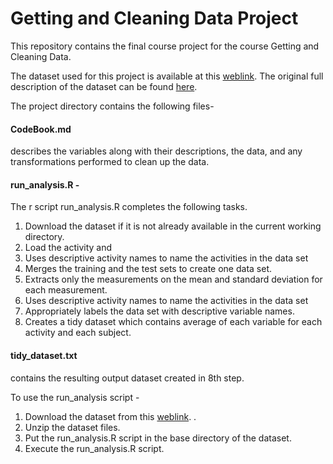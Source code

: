 # Getting and Cleaning Data Project
  This repository contains the final course project for the course Getting and Cleaning Data.
  
  The dataset used for this project is available at this [weblink](https://d396qusza40orc.cloudfront.net/getdata%2Fprojectfiles%2FUCI%20HAR%20Dataset.zip).
  The original full description of the dataset can be found [here](http://archive.ics.uci.edu/ml/datasets/Human+Activity+Recognition+Using+Smartphones).
  
  
  The project directory contains the following files-
    
#### CodeBook.md
   describes the variables along with their descriptions, the data, and any transformations performed to clean up the data.
#### run_analysis.R - 

The r script run_analysis.R completes the following tasks.

1. Download the dataset if it is not already available in the current working directory.
2. Load the activity and 
3. Uses descriptive activity names to name the activities in the data set
4. Merges the training and the test sets to create one data set.
5. Extracts only the measurements on the mean and standard deviation for each measurement. 
6. Uses descriptive activity names to name the activities in the data set
7. Appropriately labels the data set with descriptive variable names. 
8. Creates a tidy dataset which contains average of each variable for each activity and each subject.       


#### tidy_dataset.txt
   contains the resulting output dataset created in 8th step.




To use the run_analysis script - 

1. Download the dataset from this [weblink](https://d396qusza40orc.cloudfront.net/getdata%2Fprojectfiles%2FUCI%20HAR%20Dataset.zip). .
2. Unzip the dataset files.
3. Put the run_analysis.R script in the base directory of the dataset.
4. Execute the run_analysis.R script.

